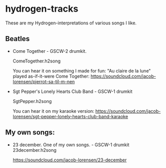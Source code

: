 hydrogen-tracks
===============


These are my Hydrogen-interpretations of various songs I like. 

Beatles
-------------------
* Come Together - GSCW-2 drumkit.

  ComeTogether.h2song

  You can hear it on something I made for fun: "Au claire de la lune"
  played as-if-it-were Come Together:
  https://soundcloud.com/jacob-lorensen/pjerrot-sa-til-m-nen

* Sgt Pepper's Lonely Hearts Club Band - GSCW-1 drumkit 

  SgtPepper.h2song

  You can hear it on my karaoke version:
  https://soundcloud.com/jacob-lorensen/sgt-pepper-lonely-hearts-club-band-karaoke

My own songs:
-------------------
* 23 december. One of my own songs.  - GSCW-1 drumkit 
  23december.h2song

  https://soundcloud.com/jacob-lorensen/23-december
